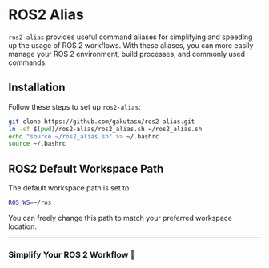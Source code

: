 # ROS2 Alias

`ros2-alias` provides useful command aliases for simplifying and speeding up the usage of ROS 2 workflows. With these aliases, you can more easily manage your ROS 2 environment, build processes, and commonly used commands.

## Installation

Follow these steps to set up `ros2-alias`:

```sh
git clone https://github.com/gakutasu/ros2-alias.git
ln -sf $(pwd)/ros2-alias/ros2_alias.sh ~/ros2_alias.sh
echo "source ~/ros2_alias.sh" >> ~/.bashrc
source ~/.bashrc
```

## ROS2 Default Workspace Path

The default workspace path is set to:

```sh
ROS_WS=~/ros
```

You can freely change this path to match your preferred workspace location.

---

### Simplify Your ROS 2 Workflow 🚀
